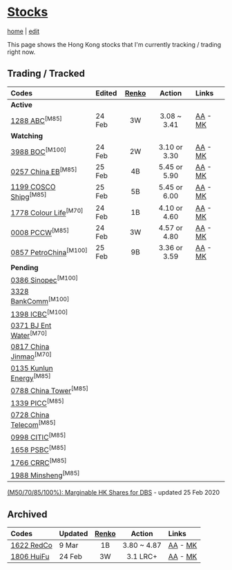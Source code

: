 # [Stocks](https://alwinwoo.github.io/stocks.html) 
[home](https://alwinwoo.github.io) | [edit](https://github.com/alwinwoo/alwinwoo.github.io/edit/master/stocks.md)

This page shows the Hong Kong stocks that I'm currently tracking / trading right now.

## Trading / Tracked

Codes            | Edited | <a href="https://www.marketinout.com/chart/renko_chart.php" target="_blank">Renko</a> | Action  | Links
:---             | :---    | :---: | :---:   | :---
**Active**       | 
[1288 ABC](https://alwinwoo.github.io/stocks/1288.html)<sup>[M85]</sup>         | 24 Feb  | 3W    | 3.08 ~ 3.41   | [AA](http://www.aastocks.com/en/stocks/quote/detailchart.aspx?symbol=1288) - [MK](https://www.marketinout.com/chart/stock_chart.php?symbol=1288.HK)
**Watching**      |
[3988 BOC](https://alwinwoo.github.io/stocks/3988.html)<sup>[M100]</sup>         | 24 Feb  | 2W    | 3.10 or 3.30  | [AA](http://www.aastocks.com/en/stocks/quote/detailchart.aspx?symbol=3988) - [MK](https://www.marketinout.com/chart/stock_chart.php?symbol=3988.HK)
[0257 China EB](https://alwinwoo.github.io/stocks/0257.html)<sup>[M85]</sup>    | 25 Feb  | 4B    | 5.45 or 5.90  | [AA](http://www.aastocks.com/en/stocks/quote/detailchart.aspx?symbol=257) - [MK](https://www.marketinout.com/chart/stock_chart.php?symbol=0257.HK)
[1199 COSCO Shipg](https://alwinwoo.github.io/stocks/1199.html)<sup>[M85]</sup> | 25 Feb  | 5B    | 5.45 or 6.00  | [AA](http://www.aastocks.com/en/stocks/quote/detailchart.aspx?symbol=1199) - [MK](https://www.marketinout.com/chart/stock_chart.php?symbol=1199.HK)
[1778 Colour Life](https://alwinwoo.github.io/stocks/1778.html)<sup>[M70]</sup> | 24 Feb  | 1B    | 4.10 or 4.60  | [AA](http://www.aastocks.com/en/stocks/quote/detailchart.aspx?symbol=1778) - [MK](https://www.marketinout.com/chart/stock_chart.php?symbol=1778.HK)
[0008 PCCW](https://alwinwoo.github.io/stocks/0008.html)<sup>[M85]</sup>        | 24 Feb  | 3W    | 4.57 or 4.80  | [AA](http://www.aastocks.com/en/stocks/quote/detailchart.aspx?symbol=8) - [MK](https://www.marketinout.com/chart/stock_chart.php?symbol=0008.HK)
[0857 PetroChina](https://alwinwoo.github.io/stocks/0857.html)<sup>[M100]</sup>  | 25 Feb  | 9B    | 3.36 or 3.59  | [AA](http://www.aastocks.com/en/stocks/quote/detailchart.aspx?symbol=857) - [MK](https://www.marketinout.com/chart/stock_chart.php?symbol=0857.HK)
**Pending** |
[0386 Sinopec](https://alwinwoo.github.io/stocks/0386.html)<sup>[M100]</sup>      |
[3328 BankComm](https://alwinwoo.github.io/stocks/3328.html)<sup>[M100]</sup>    |
[1398 ICBC](https://alwinwoo.github.io/stocks/1398.html)<sup>[M100]</sup>        |
[0371 BJ Ent Water](https://alwinwoo.github.io/stocks/0371.html)<sup>[M70]</sup>  |
[0817 China Jinmao](https://alwinwoo.github.io/stocks/0817.html)<sup>[M70]</sup>  | 
[0135 Kunlun Energy](https://alwinwoo.github.io/stocks/0135.html)<sup>[M85]</sup> |
[0788 China Tower](https://alwinwoo.github.io/stocks/0788.html)<sup>[M85]</sup>   |
[1339 PICC](https://alwinwoo.github.io/stocks/1339.html)<sup>[M85]</sup>         |
[0728 China Telecom](https://alwinwoo.github.io/stocks/0728.html)<sup>[M85]</sup> |
[0998 CITIC](https://alwinwoo.github.io/stocks/0998.html)<sup>[M85]</sup>         |
[1658 PSBC](https://alwinwoo.github.io/stocks/1658.html)<sup>[M85]</sup>         |
[1766 CRRC](https://alwinwoo.github.io/stocks/1766.html)<sup>[M85]</sup>         |
[1988 Minsheng](https://alwinwoo.github.io/stocks/1988.html)<sup>[M85]</sup>     |

[(M50/70/85/100%): Marginable HK Shares for DBS](https://www.dbs.com.sg/iwov-resources/pdf/loan/secured-financing/share-financing/hongkong.pdf) - updated 25 Feb 2020

## Archived

Codes            | Updated | <a href="https://www.marketinout.com/chart/renko_chart.php" target="_blank">Renko</a> | Action  | Links
:---                                                            | :---    | :---: | :---:   | :---
[1622 RedCo](https://alwinwoo.github.io/stocks/1622.html)       | 9 Mar  | 1B    | 3.80 ~ 4.87   | [AA](http://www.aastocks.com/en/stocks/quote/detailchart.aspx?symbol=1622) - [MK](https://www.marketinout.com/chart/stock_chart.php?symbol=1622.HK)
[1806 HuiFu](https://alwinwoo.github.io/stocks/1806.html)       | 24 Feb  | 3W    | 3.1 LRC+      | [AA](http://www.aastocks.com/en/stocks/quote/detailchart.aspx?symbol=1806) - [MK](https://www.marketinout.com/chart/stock_chart.php?symbol=1806.HK)
